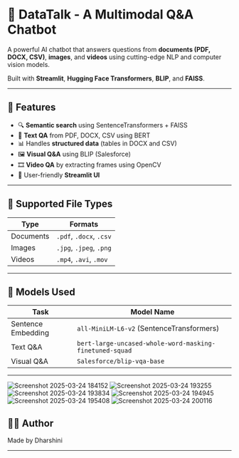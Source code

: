 # 🤖 DataTalk - A Multimodal Q&A Chatbot

A powerful AI chatbot that answers questions from **documents (PDF, DOCX, CSV)**, **images**, and **videos** using cutting-edge NLP and computer vision models.

Built with **Streamlit**, **Hugging Face Transformers**, **BLIP**, and **FAISS**.

---

## 📌 Features

- 🔍 **Semantic search** using SentenceTransformers + FAISS
- 📄 **Text QA** from PDF, DOCX, CSV using BERT
- 📊 Handles **structured data** (tables in DOCX and CSV)
- 🖼️ **Visual Q&A** using BLIP (Salesforce)
- 🎞️ **Video QA** by extracting frames using OpenCV
- 🧠 User-friendly **Streamlit UI**

---

## 📂 Supported File Types

| Type        | Formats                        |
|-------------|--------------------------------|
| Documents   | `.pdf`, `.docx`, `.csv`        |
| Images      | `.jpg`, `.jpeg`, `.png`        |
| Videos      | `.mp4`, `.avi`, `.mov`         |

---


## 🧠 Models Used

| Task                  | Model Name                                                |
|-----------------------|-----------------------------------------------------------|
| Sentence Embedding    | `all-MiniLM-L6-v2` (SentenceTransformers)                 |
| Text Q&A              | `bert-large-uncased-whole-word-masking-finetuned-squad`  |
| Visual Q&A            | `Salesforce/blip-vqa-base`                                |

---
![Screenshot 2025-03-24 184152](https://github.com/user-attachments/assets/1c092010-13ac-4ddf-a426-895a9bcfbea5)
![Screenshot 2025-03-24 193255](https://github.com/user-attachments/assets/718c0e18-5cb5-44c3-9298-01f9066d60ee)
![Screenshot 2025-03-24 193834](https://github.com/user-attachments/assets/b0b70db4-107a-4130-9bff-6f0db2ab5559)
![Screenshot 2025-03-24 194945](https://github.com/user-attachments/assets/f7061bdd-76f3-495b-be66-7c7041c9eb29)
![Screenshot 2025-03-24 195408](https://github.com/user-attachments/assets/674f6acb-c74d-47f9-ad01-012bb01778fd)
![Screenshot 2025-03-24 200116](https://github.com/user-attachments/assets/052d5c74-eb7e-4969-8f32-0e6fae3f5b6c)


## 👨‍💻 Author

Made by Dharshini

---

